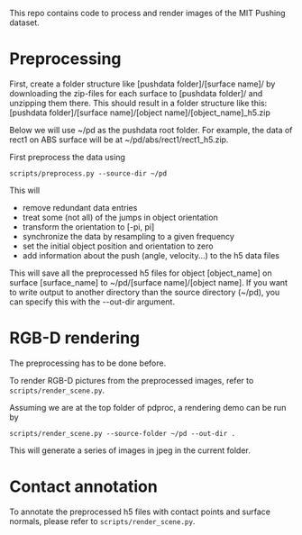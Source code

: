 This repo contains code to process and render images of the MIT Pushing dataset.

Preprocessing
=======
First, create a folder structure like [pushdata folder]/[surface name]/ by 
downloading the zip-files for each surface to [pushdata folder]/ and unzipping 
them there. This should result in a folder structure like this:
[pushdata folder]/[surface name]/[object name]/[object_name]_h5.zip

Below we will use \~/pd as the pushdata root folder.
For example, the data of rect1 on ABS surface will be at \~/pd/abs/rect1/rect1_h5.zip.

First preprocess the data using 
```
scripts/preprocess.py --source-dir ~/pd
```
This will
  * remove redundant data entries 
  * treat some (not all) of the jumps in object orientation
  * transform the orientation to [-pi, pi]
  * synchronize the data by resampling to a given frequency
  * set the initial object position and orientation to zero
  * add information about the push (angle, velocity...) to the h5 data files

This will save all the preprocessed h5 files for object [object_name] on 
surface [surface_name] to \~/pd/[surface name]/[object name]. 
If you want to write output to another directory than the source directory 
(\~/pd), you can specify this with the --out-dir argument. 

RGB-D rendering
=======
The preprocessing has to be done before.

To render RGB-D pictures from the preprocessed images, refer to 
```scripts/render_scene.py```. 

Assuming we are at the top folder of pdproc, a rendering demo can be run by
```
scripts/render_scene.py --source-folder ~/pd --out-dir .
```
This will generate a series of images in jpeg in the current folder.

Contact annotation
=======
To annotate the preprocessed h5 files with contact points and surface normals, 
please refer to ```scripts/render_scene.py```.
